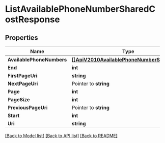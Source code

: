 # ListAvailablePhoneNumberSharedCostResponse

## Properties

Name | Type | Description | Notes
------------ | ------------- | ------------- | -------------
**AvailablePhoneNumbers** | [**[]ApiV2010AvailablePhoneNumberSharedCost**](ApiV2010AvailablePhoneNumberSharedCost.md) |  |[optional] 
**End** | **int** |  |[optional] 
**FirstPageUri** | **string** |  |[optional] 
**NextPageUri** | Pointer to **string** |  |
**Page** | **int** |  |[optional] 
**PageSize** | **int** |  |[optional] 
**PreviousPageUri** | Pointer to **string** |  |
**Start** | **int** |  |[optional] 
**Uri** | **string** |  |[optional] 

[[Back to Model list]](../README.md#documentation-for-models) [[Back to API list]](../README.md#documentation-for-api-endpoints) [[Back to README]](../README.md)


